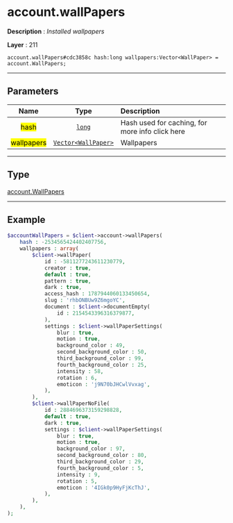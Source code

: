 # account.wallPapers

**Description** : *Installed wallpapers*

**Layer** : 211

```tl
account.wallPapers#cdc3858c hash:long wallpapers:Vector<WallPaper> = account.WallPapers;
```

---

## Parameters

| Name | Type | Description |
| :---: | :---: | :--- |
| <mark>hash</mark> | [`long`](type/long) | Hash used for caching, for more info click here |
| <mark>wallpapers</mark> | [`Vector<WallPaper>`](type/WallPaper) | Wallpapers |

---

## Type

[account.WallPapers](type/account.WallPapers)

---

## Example

```php
$accountWallPapers = $client->account->wallPapers(
	hash : -2534565424402407756,
	wallpapers : array(
		$client->wallPaper(
			id : -5811277243611230779,
			creator : true,
			default : true,
			pattern : true,
			dark : true,
			access_hash : 1787944060133450654,
			slug : 'rhbONBUw9Z6mgoYC',
			document : $client->documentEmpty(
				id : 2154543396316379877,
			),
			settings : $client->wallPaperSettings(
				blur : true,
				motion : true,
				background_color : 49,
				second_background_color : 50,
				third_background_color : 99,
				fourth_background_color : 25,
				intensity : 58,
				rotation : 6,
				emoticon : 'j9N70bJHCwlVvxag',
			),
		),
		$client->wallPaperNoFile(
			id : 2884696373159298828,
			default : true,
			dark : true,
			settings : $client->wallPaperSettings(
				blur : true,
				motion : true,
				background_color : 97,
				second_background_color : 80,
				third_background_color : 29,
				fourth_background_color : 5,
				intensity : 9,
				rotation : 5,
				emoticon : '4IGk0p9HyFjKcThJ',
			),
		),
	),
);
```